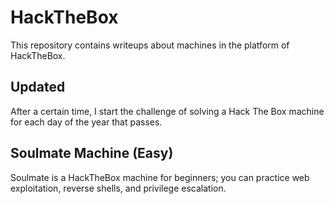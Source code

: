 # HackTheBox
This repository contains writeups about machines in the platform of HackTheBox.

## Updated
After a certain time, I start the challenge of solving a Hack The Box machine for each day of the year that passes.

## Soulmate Machine (Easy)
Soulmate is a HackTheBox machine for beginners; you can practice web exploitation, reverse shells, and privilege escalation.
